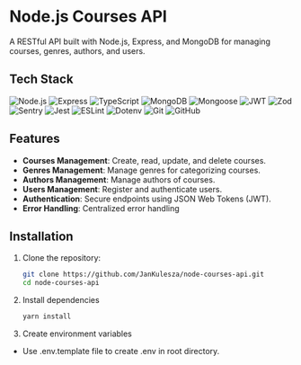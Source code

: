 # Node.js Courses API

A RESTful API built with Node.js, Express, and MongoDB for managing courses, genres, authors, and users.

## Tech Stack

![Node.js](https://img.shields.io/badge/Node.js-339933?style=for-the-badge&logo=nodedotjs&logoColor=white)
![Express](https://img.shields.io/badge/Express-000000?style=for-the-badge&logo=express&logoColor=white)
![TypeScript](https://img.shields.io/badge/TypeScript-3178C6?style=for-the-badge&logo=typescript&logoColor=white)
![MongoDB](https://img.shields.io/badge/MongoDB-47A248?style=for-the-badge&logo=mongodb&logoColor=white)
![Mongoose](https://img.shields.io/badge/Mongoose-880000?style=for-the-badge&logo=mongoose&logoColor=white)
![JWT](https://img.shields.io/badge/JWT-000000?style=for-the-badge&logo=jsonwebtokens&logoColor=white)
![Zod](https://img.shields.io/badge/Zod-1E90FF?style=for-the-badge&logo=zod&logoColor=white)
![Sentry](https://img.shields.io/badge/Sentry-362D59?style=for-the-badge&logo=sentry&logoColor=white)
![Jest](https://img.shields.io/badge/Jest-323330?style=for-the-badge&logo=Jest&logoColor=white)
![ESLint](https://img.shields.io/badge/ESLint-4B32C3?style=for-the-badge&logo=eslint&logoColor=white)
![Dotenv](https://img.shields.io/badge/Dotenv-ECD53F?style=for-the-badge&logo=dotenv&logoColor=black)
![Git](https://img.shields.io/badge/Git-F05032?style=for-the-badge&logo=git&logoColor=white)
![GitHub](https://img.shields.io/badge/GitHub-181717?style=for-the-badge&logo=github&logoColor=white)

## Features

- **Courses Management**: Create, read, update, and delete courses.
- **Genres Management**: Manage genres for categorizing courses.
- **Authors Management**: Manage authors of courses.
- **Users Management**: Register and authenticate users.
- **Authentication**: Secure endpoints using JSON Web Tokens (JWT).
- **Error Handling**: Centralized error handling

## Installation

1. Clone the repository:
   ```bash
   git clone https://github.com/JanKulesza/node-courses-api.git
   cd node-courses-api
   ```
2. Install dependencies
   ```bash
   yarn install
   ```
3. Create environment variables
-   Use .env.template file to create .env in root directory.
